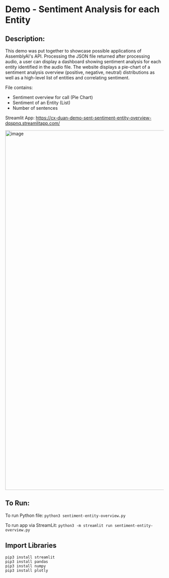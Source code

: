 # Demo - Sentiment Analysis for each Entity

## Description:
This demo was put together to showcase possible applications of AssemblyAI's API. Processing the JSON file returned after processing audio, a user can display a dashboard showing sentiment analysis for each entity identified in the audio file. The website displays a pie-chart of a sentiment analysis overview (positive, negative, neutral) distributions as well as a high-level list of entities and correlating sentiment.

File contains:
- Sentiment overview for call (Pie Chart)    
- Sentiment of an Entity (List)
- Number of sentences 

Streamlit App:
https://cx-duan-demo-sent-sentiment-entity-overview-dqspnq.streamlitapp.com/

<img width="1138" alt="image" src="https://user-images.githubusercontent.com/57568318/198199829-48215e8c-0085-46af-ba6c-0232d931aec0.png">


## To Run:

To run Python file:
```python3 sentiment-entity-overview.py```   

To run app via StreamLit:
```python3 -m streamlit run sentiment-entity-overview.py``` 


## Import Libraries
```pip3 install streamlit```  
```pip3 install pandas```  
```pip3 install numpy```  
```pip3 install plotly```  



